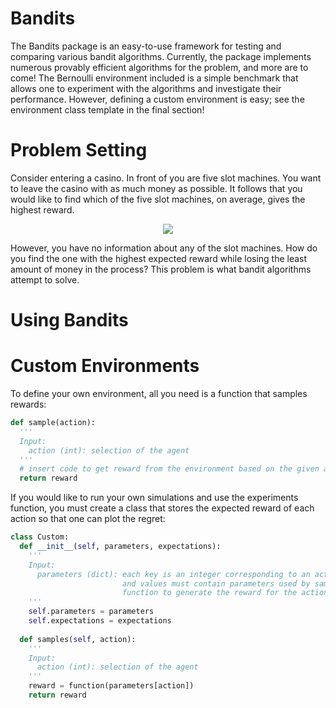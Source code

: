 # Bandits
The Bandits package is an easy-to-use framework for testing and comparing various bandit algorithms. Currently, the package implements numerous provably efficient algorithms for the problem, and more are to come! The Bernoulli environment included is a simple benchmark that allows one to experiment with the algorithms and investigate their performance. However, defining a custom environment is easy; see the environment class template in the final section!

# Problem Setting
Consider entering a casino. In front of you are five slot machines. You want to leave the casino with as much money as possible. It follows that you would like to find which of the five slot machines, on average, gives the highest reward.

<p align="center">
  <img src="https://cdn.analyticsvidhya.com/wp-content/uploads/2018/09/im_210.png" />
</p>

However, you have no information about any of the slot machines. How do you find the one with the highest expected reward while losing the least amount of money in the process? This problem is what bandit algorithms attempt to solve. 

# Using Bandits

# Custom Environments
To define your own environment, all you need is a function that samples rewards: 

```python
def sample(action): 
  '''
  Input: 
    action (int): selection of the agent
  '''
  # insert code to get reward from the environment based on the given action
  return reward
```
If you would like to run your own simulations and use the experiments function, you must create a class that stores the expected reward of each action so that one can plot the regret:

```python
class Custom:
  def __init__(self, parameters, expectations): 
    '''
    Input: 
      parameters (dict): each key is an integer corresponding to an action
                         and values must contain parameters used by sample
                         function to generate the reward for the action
    '''
    self.parameters = parameters
    self.expectations = expectations
    
  def samples(self, action): 
    '''
    Input: 
      action (int): selection of the agent
    '''
    reward = function(parameters[action])
    return reward
```
